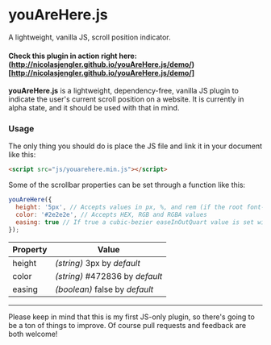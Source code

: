 # youAreHere.js
A lightweight, vanilla JS, scroll position indicator.

#### Check this plugin in action right here: (http://nicolasjengler.github.io/youAreHere.js/demo/)[http://nicolasjengler.github.io/youAreHere.js/demo/]

**youAreHere.js** is a lightweight, dependency-free, vanilla JS plugin to indicate the user's current scroll position on a website. It is currently in alpha state, and it should be used with that in mind. 


### Usage
The only thing you should do is place the JS file and link it in your document like this:

```html
<script src="js/youarehere.min.js"></script>
```

Some of the scrollbar properties can be set through a function like this:

```javascript
youAreHere({
  height: '5px', // Accepts values in px, %, and rem (if the root font-size has been properly set)
  color: '#2e2e2e', // Accepts HEX, RGB and RGBA values
  easing: true // If true a cubic-bezier easeInOutQuart value is set with a 3ms duration
});
```

| Property | Value                            |
|----------|----------------------------------|
| height   | _(string)_ 3px by _default_      |
| color    | _(string)_ #472836 by _default_  |
| easing   | _(boolean)_ false by _default_   |

---
Please keep in mind that this is my first JS-only plugin, so there's going to be a ton of things to improve. Of course pull requests and feedback are both welcome!
